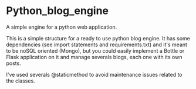 # Python_blog_engine
A simple engine for a python web application.

This is a simple structure for a ready to use python blog engine. 
It has some dependencies (see import statements and requirements.txt) and it's meant to be noSQL oriented (Mongo), but you could easily implement a Bottle or Flask application on it and manage severals blogs, each one with its own posts.

I've used severals @staticmethod to avoid maintenance issues related to the classes.



